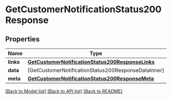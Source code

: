 # GetCustomerNotificationStatus200Response

## Properties
Name | Type | Description | Notes
------------ | ------------- | ------------- | -------------
**links** | [**GetCustomerNotificationStatus200ResponseLinks**](GetCustomerNotificationStatus200ResponseLinks.md) |  | [optional] 
**data** | [GetCustomerNotificationStatus200ResponseDataInner] |  | [optional] 
**meta** | [**GetCustomerNotificationStatus200ResponseMeta**](GetCustomerNotificationStatus200ResponseMeta.md) |  | [optional] 

[[Back to Model list]](../README.md#documentation-for-models) [[Back to API list]](../README.md#documentation-for-api-endpoints) [[Back to README]](../README.md)


